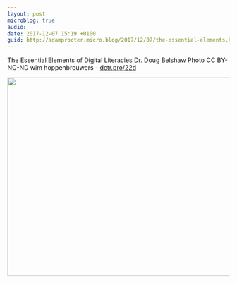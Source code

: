 ```yaml
---
layout: post
microblog: true
audio: 
date: 2017-12-07 15:19 +0100
guid: http://adamprocter.micro.blog/2017/12/07/the-essential-elements.html
---
```

The Essential Elements of Digital Literacies Dr. Doug Belshaw Photo CC BY-NC-ND wim hoppenbrouwers - [dctr.pro/22d](http://dctr.pro/22d)


<img src="http://discursive.adamprocter.co.uk/uploads/2017/70061b03a9.jpg" width="600" height="450" />
